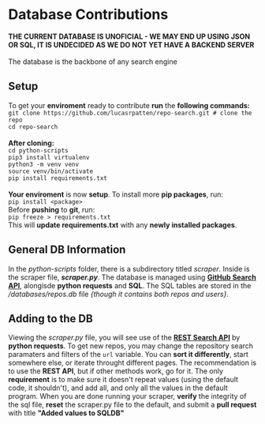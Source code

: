 # Database Contributions

**THE CURRENT DATABASE IS UNOFICIAL - WE MAY END UP USING JSON OR SQL, IT IS UNDECIDED AS WE DO NOT YET HAVE A BACKEND SERVER**<br><br>
The database is the backbone of any search engine

## Setup

To get your **enviroment** ready to contribute **run** the **following commands:**</br>
`git clone https://github.com/lucasrpatten/repo-search.git # clone the repo`</br>
`cd repo-search`</br>
</br>
**After cloning:**</br>
`cd python-scripts`</br>
`pip3 install virtualenv`</br>
`python3 -m venv venv`</br>
`source venv/bin/activate`</br>
`pip install requirements.txt`</br>
</br>
**Your enviroment** is now **setup**. To install more **pip packages**, run:</br>
`pip install <package>`</br>
Before **pushing** to **git**, run:</br>
`pip freeze > requirements.txt`</br>
This will **update requirements.txt** with any **newly installed packages**.

## General DB Information

In the _python-scripts_ folder, there is a subdirectory titled _scraper_. Inside is the scraper file, **_scraper.py_**. The database is managed using
**[GitHub Search API][searchapi]**, alongisde **python requests** and **SQL**. The SQL tables are stored in the _/databases/repos.db_ file
_{though it contains both repos and users}_.

## Adding to the DB

Viewing the _scraper.py_ file, you will see use of the **[REST Search API][searchapi]** by **python requests**. To get new repos, you may change the repository
search paramaters and filters of the `url` variable. You can **sort it differently**, start somewhere else, or iterate throught different pages.
The recommendation is to use the **REST API**, but if other methods work, go for it.
The only **requirement** is to make sure it doesn't repeat values (using the default code, it shouldn't),
and add all, and only all the values in the default program. When you are done running
your scraper, **verify** the integrity of the sql file, **reset** the scraper.py file to the default, and submit a **pull request** with title **"Added values to SQLDB"**

[searchapi]: https://docs.github.com/en/rest/search
